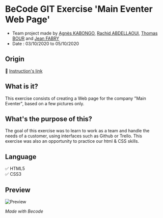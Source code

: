 # BeCode GIT Exercise **'Main Eventer Web Page'**
- Team project made by [Agnès KABONGO](https://github.com/agkabongo), [Rachid ABDELLAOUI](https://github.com/rachidcode), [Thomas BOUR](https://github.com/ThomasBour) and [Jean FABRY](https://github.com/JeanFabry)
- Date : 03/10/2020 to 05/10/2020
  
## Origin
:notebook_with_decorative_cover: 	[Instruction's link](https://github.com/becodeorg/bxl-hopper-1-25/tree/master/The%20Field/3.HTML%2BCSS/4.main_eventer)

## What is it?

This exercise consists of creating a Web page for the company "Main Eventer", based on a few pictures only.


## What's the purpose of this?

The goal of this exercise was to learn to work as a team and handle the needs of a customer, using interfaces such as Github or Trello. This exercise was also an opportunity to practice our html & CSS skills.
## Language 

:white_check_mark: HTML5 <br> 
:white_check_mark: CSS3

## Preview

![Preview](https://raw.githubusercontent.com/JeanFabry/main-eventer/master/Images/preview%20website.png)


*Made with Becode*
